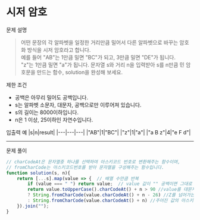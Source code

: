 # 시저 암호

문제 설명
> 어떤 문장의 각 알파벳을 일정한 거리만큼 밀어서 다른 알파벳으로 바꾸는 암호화 방식을 시저 암호라고 합니다.\
예를 들어 "AB"는 1만큼 밀면 "BC"가 되고, 3만큼 밀면 "DE"가 됩니다.\
"z"는 1만큼 밀면 "a"가 됩니다. 문자열 s와 거리 n을 입력받아 s를 n만큼 민 암호문을 만드는 함수, solution을 완성해 보세요.

제한 조건
+ 공백은 아무리 밀어도 공백입니다.
+ s는 알파벳 소문자, 대문자, 공백으로만 이루어져 있습니다.
+ s의 길이는 8000이하입니다.
+ n은 1 이상, 25이하인 자연수입니다.

입출력 예
|s|n|result|
|---|---|---|
|"AB"|1|"BC"|
|"z"|1|"a"|
|"a B z"|4|"e F d"|

------------------------

문제 풀이
```javascript
// charCodeAt은 문자열중 하나를 선택하여 아스키코드 번호로 변환해주는 함수이며,
// fromCharCode는 아스키코드번호를 받아 문자열을 구성해주는 함수입니다.
function solution(s, n){
	return [...s].map(value => {  // 배열 수만큼 반복
		if (value === " ") return value;  // value 값이 "" 공백이면 그대로 리턴
		return value.toUpperCase().charCodeAt() + n > 90 //value를 대문자로 변화시킨 값에 +n을 더한 값이 90을 넘어가면 
		? String.fromCharCode(value.charCodeAt() + n - 26) //Z를 넘어가는 값이기 때문에 다시 처음 A로 돌아감
		: String.fromCharCode(value.charCodeAt() + n) //주어진 값의 아스키코드값에 +n한 값을 다시 문자열로 변화시켜 리턴
	}).join("");
}
```